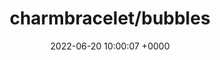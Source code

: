 ---
title: "charmbracelet/bubbles"
link: "https://github.com/charmbracelet/bubbles"
date: "2022-06-20 10:00:07 +0000"
---